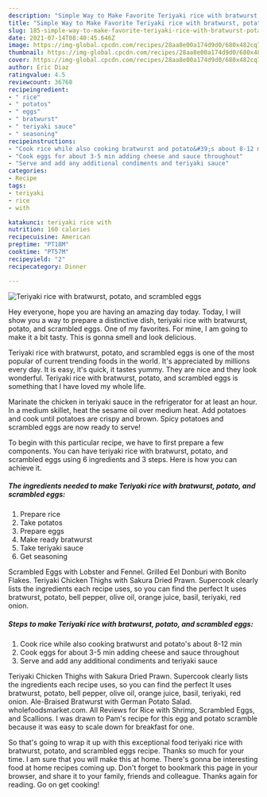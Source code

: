 ```yaml
---
description: "Simple Way to Make Favorite Teriyaki rice with bratwurst, potato, and scrambled eggs"
title: "Simple Way to Make Favorite Teriyaki rice with bratwurst, potato, and scrambled eggs"
slug: 185-simple-way-to-make-favorite-teriyaki-rice-with-bratwurst-potato-and-scrambled-eggs
date: 2021-07-14T08:40:45.646Z
image: https://img-global.cpcdn.com/recipes/28aa8e00a174d9d0/680x482cq70/teriyaki-rice-with-bratwurst-potato-and-scrambled-eggs-recipe-main-photo.jpg
thumbnail: https://img-global.cpcdn.com/recipes/28aa8e00a174d9d0/680x482cq70/teriyaki-rice-with-bratwurst-potato-and-scrambled-eggs-recipe-main-photo.jpg
cover: https://img-global.cpcdn.com/recipes/28aa8e00a174d9d0/680x482cq70/teriyaki-rice-with-bratwurst-potato-and-scrambled-eggs-recipe-main-photo.jpg
author: Eric Diaz
ratingvalue: 4.5
reviewcount: 36768
recipeingredient:
- " rice"
- " potatos"
- " eggs"
- " bratwurst"
- " teriyaki sauce"
- " seasoning"
recipeinstructions:
- "Cook rice while also cooking bratwurst and potato&#39;s about 8-12 min"
- "Cook eggs for about 3-5 min adding cheese and sauce throughout"
- "Serve and add any additional condiments and teriyaki sauce"
categories:
- Recipe
tags:
- teriyaki
- rice
- with

katakunci: teriyaki rice with 
nutrition: 160 calories
recipecuisine: American
preptime: "PT18M"
cooktime: "PT57M"
recipeyield: "2"
recipecategory: Dinner

---
```



![Teriyaki rice with bratwurst, potato, and scrambled eggs](https://img-global.cpcdn.com/recipes/28aa8e00a174d9d0/680x482cq70/teriyaki-rice-with-bratwurst-potato-and-scrambled-eggs-recipe-main-photo.jpg)

Hey everyone, hope you are having an amazing day today. Today, I will show you a way to prepare a distinctive dish, teriyaki rice with bratwurst, potato, and scrambled eggs. One of my favorites. For mine, I am going to make it a bit tasty. This is gonna smell and look delicious.

Teriyaki rice with bratwurst, potato, and scrambled eggs is one of the most popular of current trending foods in the world. It's appreciated by millions every day. It is easy, it's quick, it tastes yummy. They are nice and they look wonderful. Teriyaki rice with bratwurst, potato, and scrambled eggs is something that I have loved my whole life.

Marinate the chicken in teriyaki sauce in the refrigerator for at least an hour. In a medium skillet, heat the sesame oil over medium heat. Add potatoes and cook until potatoes are crispy and brown. Spicy potatoes and scrambled eggs are now ready to serve!


To begin with this particular recipe, we have to first prepare a few components. You can have teriyaki rice with bratwurst, potato, and scrambled eggs using 6 ingredients and 3 steps. Here is how you can achieve it.

<!--inarticleads1-->

##### The ingredients needed to make Teriyaki rice with bratwurst, potato, and scrambled eggs:

1. Prepare  rice
1. Take  potatos
1. Prepare  eggs
1. Make ready  bratwurst
1. Take  teriyaki sauce
1. Get  seasoning


Scrambled Eggs with Lobster and Fennel. Grilled Eel Donburi with Bonito Flakes. Teriyaki Chicken Thighs with Sakura Dried Prawn. Supercook clearly lists the ingredients each recipe uses, so you can find the perfect It uses bratwurst, potato, bell pepper, olive oil, orange juice, basil, teriyaki, red onion. 

<!--inarticleads2-->

##### Steps to make Teriyaki rice with bratwurst, potato, and scrambled eggs:

1. Cook rice while also cooking bratwurst and potato&#39;s about 8-12 min
1. Cook eggs for about 3-5 min adding cheese and sauce throughout
1. Serve and add any additional condiments and teriyaki sauce


Teriyaki Chicken Thighs with Sakura Dried Prawn. Supercook clearly lists the ingredients each recipe uses, so you can find the perfect It uses bratwurst, potato, bell pepper, olive oil, orange juice, basil, teriyaki, red onion. Ale-Braised Bratwurst with German Potato Salad. wholefoodsmarket.com. All Reviews for Rice with Shrimp, Scrambled Eggs, and Scallions. I was drawn to Pam&#39;s recipe for this egg and potato scramble because it was easy to scale down for breakfast for one. 

So that's going to wrap it up with this exceptional food teriyaki rice with bratwurst, potato, and scrambled eggs recipe. Thanks so much for your time. I am sure that you will make this at home. There's gonna be interesting food at home recipes coming up. Don't forget to bookmark this page in your browser, and share it to your family, friends and colleague. Thanks again for reading. Go on get cooking!
